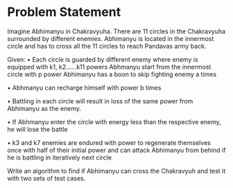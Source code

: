 # Problem Statement

Imagine Abhimanyu in Chakravyuha. There are 11 circles in the Chakravyuha surrounded by different enemies. Abhimanyu is located in the innermost circle and has to cross all the 11 circles to reach Pandavas army back. 
 
Given:
•	 Each circle is guarded by different enemy where enemy is equipped with k1, k2……k11 powers Abhmanyu start from the innermost circle with p power Abhimanyu has a boon to skip fighting enemy a times

•	Abhmanyu can recharge himself with power b times 

•	Battling in each circle will result in loss of the same power from Abhimanyu as the enemy. 

•	If Abhmanyu enter the circle with energy less than the respective enemy, he will lose the battle

•	 k3 and k7 enemies are endured with power to regenerate themselves once with half of their initial power and can attack Abhimanyu from behind if he is battling in iteratively next circle 
 
 
Write an algorithm to find if Abhimanyu can cross the Chakravyuh and test it with two sets of test cases.

